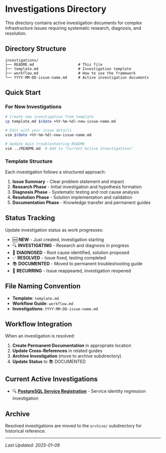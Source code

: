 # Investigations Directory

This directory contains active investigation documents for complex infrastructure issues requiring systematic research, diagnosis, and resolution.

## Directory Structure

```
investigations/
├── README.md                    # This file
├── template.md                  # Investigation template
├── workflow.md                  # How to use the framework
└── YYYY-MM-DD-issue-name.md     # Active investigation documents
```

## Quick Start

### For New Investigations

```bash
# Create new investigation from template
cp template.md $(date +%Y-%m-%d)-new-issue-name.md

# Edit with your issue details
vim $(date +%Y-%m-%d)-new-issue-name.md

# Update main troubleshooting README
vim ../README.md  # Add to "Current Active Investigations"
```

### Template Structure

Each investigation follows a structured approach:

1. **Issue Summary** - Clear problem statement and impact
2. **Research Phase** - Initial investigation and hypothesis formation
3. **Diagnosis Phase** - Systematic testing and root cause analysis
4. **Resolution Phase** - Solution implementation and validation
5. **Documentation Phase** - Knowledge transfer and permanent guides

## Status Tracking

Update investigation status as work progresses:

- 🆕 **NEW** - Just created, investigation starting
- 🔍 **INVESTIGATING** - Research and diagnosis in progress
- 🎯 **DIAGNOSED** - Root cause identified, solution proposed
- ✅ **RESOLVED** - Issue fixed, testing completed
- 📚 **DOCUMENTED** - Moved to permanent troubleshooting guide
- 🔄 **RECURRING** - Issue reappeared, investigation reopened

## File Naming Convention

- **Template**: `template.md`
- **Workflow Guide**: `workflow.md`
- **Investigations**: `YYYY-MM-DD-issue-name.md`

## Workflow Integration

When an investigation is resolved:

1. **Create Permanent Documentation** in appropriate location
2. **Update Cross-References** in related guides
3. **Archive Investigation** (move to archive subdirectory)
4. **Update Status** to 📚 DOCUMENTED

## Current Active Investigations

- 🔍 **[PostgreSQL Service Registration](2025-01-09-postgresql-service-registration.md)** - Service identity regression investigation

## Archive

Resolved investigations are moved to the `archive/` subdirectory for historical reference.

---

_Last Updated: 2025-01-09_
